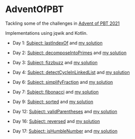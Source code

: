 # AdventOfPBT

Tackling some of the challenges in [Advent of PBT 2021](https://dev.to/dubzzz/advent-of-pbt-2021-13ee)

Implementations using jqwik and Kotlin.

- Day 1: [Subject: lastIndexOf](https://dev.to/dubzzz/advent-of-pbt-2021-day-1-3jnm) 
  and [my solution](./src/test/kotlin/adventOfPBT/day1)

- Day 2: [Subject: decomposeIntoPrimes](https://dev.to/dubzzz/advent-of-pbt-2021-day-2-4gmg)
  and [my solution](./src/test/kotlin/adventOfPBT/day2)

- Day 3: [Subject: fizzbuzz](https://dev.to/dubzzz/advent-of-pbt-2021-day-3-4mac)
  and [my solution](./src/test/kotlin/adventOfPBT/day3)

- Day 4: [Subject: detectCycleInLinkedList](https://dev.to/dubzzz/advent-of-pbt-2021-day-4-3m6g)
  and [my solution](./src/test/kotlin/adventOfPBT/day4)

- Day 6: [Subject: simplifyFraction](https://dev.to/dubzzz/advent-of-pbt-2021-day-6-4lpo)
  and [my solution](./src/test/kotlin/adventOfPBT/day6)

- Day 7: [Subject: fibonacci](https://dev.to/dubzzz/advent-of-pbt-2021-day-6-4lpo)
  and [my solution](./src/test/kotlin/adventOfPBT/day7)

- Day 9: [Subject: sorted](https://dev.to/dubzzz/advent-of-pbt-2021-day-9-55na)
  and [my solution](./src/test/kotlin/adventOfPBT/day9)

- Day 12: [Subject: validParentheses](https://dev.to/dubzzz/advent-of-pbt-2021-day-12-351b)
  and [my solution](./src/test/kotlin/adventOfPBT/day12)

- Day 16: [Subject: reversed](https://dev.to/dubzzz/advent-of-pbt-2021-day-16-2hma)
  and [my solution](./src/test/kotlin/adventOfPBT/day16)

- Day 17: [Subject: isHumbleNumber](https://dev.to/dubzzz/advent-of-pbt-2021-day-17-3p8b)
  and [my solution](./src/test/kotlin/adventOfPBT/day17)

